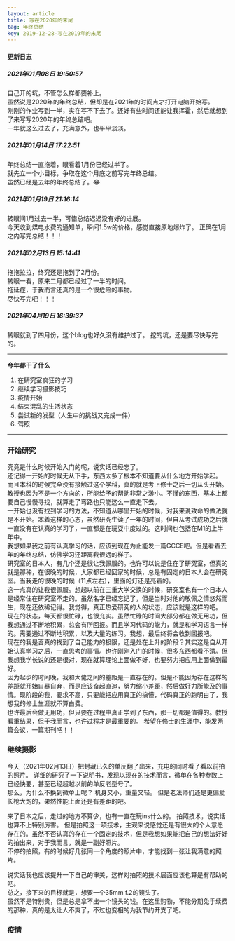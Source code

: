 ```yaml
---
layout: article
title: 写在2020年的末尾
tag: 年终总结
key: 2019-12-28-写在2019年的末尾
---
```


#### 更新日志

##### 2021年01月08日 19:50:57

自己开的坑，不管怎么样都要补上。  
虽然说是2020年的年终总结，但却是在2021年的时间点才打开电脑开始写。  
刚刚的作业写到一半，实在写不下去了。还好有些时间还能让我挥霍，然后就想到了来写写2020年的年终总结吧。  
一年就这么过去了，充满意外，也平平淡淡。

##### 2021年01月14日 17:22:51

年终总结一直拖着，眼看着1月份已经过半了。  
就先立一个小目标，争取在这个月底之前写完年终总结。  
虽然已经是去年的年终总结了。😂

##### 2021年01月19日 21:16:14

转眼间1月过去一半，可惜总结迟迟没有好的进展。  
今天收到煤电水费的通知单，瞬间1.5w的价格，感觉直接原地爆炸了。
正确在1月之内写完总结！！！

##### 2021年02月13日 15:14:41

拖拖拉拉，终究还是拖到了2月份。  
转眼一看，原来二月都已经过了一半的时间。  
拖延症，于我而言还真的是一个很危险的事物。  
尽快写完吧！！！

##### 2021年04月19日 16:39:37

转眼就到了四月份，这个blog也好久没有维护过了。
挖的坑，还是要尽快写完的。

---

__今年都干了什么__

1. 在研究室疯狂的学习
2. 继续学习摄影技巧
3. 疫情开始
4. 结束混乱的生活状态
5. 尝试新的发型（人生中的挑战又完成一件）
6. 驾照

---

### 开始研究

究竟是什么时候开始入门的呢，说实话已经忘了。  
还记得一开始的时候无从下手，东西太多了根本不知道要从什么地方开始学起。  
而且本科的时候完全没有接触过这个学科，真的就是考上修士之后一切从头开始。  
教授也因为不是一个方向的，所能给予的帮助非常之渺小。不懂的东西，基本上都要自己慢慢寻找，就算走了弯路也只能这么一直走下去。  
一开始也没有找到学习的方法，不知道从哪里开始的时候，对我来说致命的做法就是不开始。本着这样的心态，虽然研究生读了一年的时间，但自从考试成功之后就一直没有在认真的学习了，一直都是在玩耍中度过的。这时间也包括在M1的上半年中。  
我想如果我之前有认真学习的话，应该到现在为止能发一篇GCCE吧。但是看着去年的年终总结，仿佛学习还距离我很远的样子。  
研究室的日本人，有几个还是很让我佩服的。也许可以说是住在了研究室，但真的就是那种，在很晚的时候，大家都已经回家的时候，总是有固定的日本人会在研究室。当我走的很晚的时候（11点左右），里面的灯还是亮着的。  
这一点真的让我很佩服。想起以前在三重大学交换的时候，研究室也有一个日本人是经常住在研究室不走的。虽然名字已经忘记了，但是当时对他的敬佩之情悠然而生，现在还依稀记得。我觉得，真正热爱研究的人的状态，应该就是这样的吧。  
现在的状态，每天都很忙碌，也很充实。虽然忙碌的时间大部分都在做无用功，但我想通过不断地积累，总会有所回报。而且学习代码的能力，就是和学习语言一样的。需要通过不断地积累，以及大量的练习。我想，最后终将会收到回报吧。  
现在的我是否真的找到了自己能力的极限，还是处在上升的阶段？其实这是自从开始认真学习之后，一直思考的事情。也许刚刚入门的时候，很多东西都看不清。但我想我学长说的还是很对，现在就算理论上面做不好，也要努力把应用上面做到最好。  
因为起步的时间晚，我和大佬之间的差距是一直存在的。但是不能因为存在这样的差距就开始自暴自弃，而是应该奋起直追，努力缩小差距，然后做好力所能及的事情。现阶段的我，要求不高，只要能把应用真正的搞懂，代码真正的跑明白了，我想我的修士生涯就不算白费。  
也许最后会做无用功，但只要在过程中真正学到了东西，那一切都是值得的。教授看重结果，但于我而言，也许过程才是最重要的。
希望在修士的生涯中，能发两篇会议，一篇期刊吧！！

### 继续摄影

今天（2021年02月13日）把封藏已久的单反翻了出来，充电的同时看了看以前拍的照片。
详细的研究了一下说明书，发现以现在的技术而言，微单在各种参数上已经快要，甚至已经超越以前的单反老型号了。  
那么，为什么不换到微单上呢？
机身又小，重量又轻。
但是老法师们还是更偏爱长枪大炮的，果然性能上面还是有差距的吧。

来了日本之后，走过的地方不算少，也有一直在玩ins什么的。
拍照技术，说实话也算不上特别厉害。
但是拍照这一项技术，主观来说感觉还是有很大的个人意愿存在的。虽然不否认真的存在一个固定的技术，但是我想如果能把自己的想法好好的拍出来，对于我而言，就是一副好照片。  
不停的拍照，有的时候好几张同一个角度的照片中，才能找到一张让我满意的照片。  

说实话我也应该提升一下自己的审美，这样对拍照的技术层面应该也算是有帮助的吧。  
总之，接下来的目标就是，想要一个35mm f.2的镜头了。  
虽然不是特别贵，但是总是拿不出一个镜头的钱。在这里购物，不能分期免手续费的那种，真的是太让人不爽了，不过也变相的为我节约开支了吧。

### 疫情

